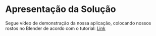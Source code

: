 # Apresentação da Solução

Segue vídeo de demonstração da nossa aplicação, colocando nossos rostos no Blender de acordo com o tutorial:
<a href="https://github.com/ICEI-PUC-Minas-PPC-CC/ppc-cc-2024-1-mod3d-noite-rayara_emilly/blob/main/presentation/Face3D.mpeg">Link</a>
